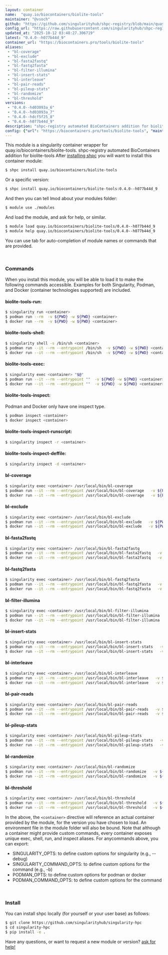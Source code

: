 ```yaml
---
layout: container
name:  "quay.io/biocontainers/biolite-tools"
maintainer: "@vsoch"
github: "https://github.com/singularityhub/shpc-registry/blob/main/quay.io/biocontainers/biolite-tools/container.yaml"
config_url: "https://raw.githubusercontent.com/singularityhub/shpc-registry/main/quay.io/biocontainers/biolite-tools/container.yaml"
updated_at: "2025-10-12 03:48:27.306719"
latest: "0.4.0--h077b44d_9"
container_url: "https://biocontainers.pro/tools/biolite-tools"
aliases:
 - "bl-coverage"
 - "bl-exclude"
 - "bl-fasta2fastq"
 - "bl-fastq2fasta"
 - "bl-filter-illumina"
 - "bl-insert-stats"
 - "bl-interleave"
 - "bl-pair-reads"
 - "bl-pileup-stats"
 - "bl-randomize"
 - "bl-threshold"
versions:
 - "0.4.0--hd03093a_6"
 - "0.4.0--hd03093a_7"
 - "0.4.0--hdcf5f25_8"
 - "0.4.0--h077b44d_9"
description: "shpc-registry automated BioContainers addition for biolite-tools"
config: {"url": "https://biocontainers.pro/tools/biolite-tools", "maintainer": "@vsoch", "description": "shpc-registry automated BioContainers addition for biolite-tools", "latest": {"0.4.0--h077b44d_9": "sha256:657cf77770f3621e23266fe3259c0bd479ca6bc27ccbc66e3896caf8828a15e0"}, "tags": {"0.4.0--hd03093a_6": "sha256:63fb1431d4d78e1fd4c7bd30cd202a63c38aa47fb47d36d9270d7759b19eecc0", "0.4.0--hd03093a_7": "sha256:aab7b33cbbbeb79c8ed8073cb4180ac7c95b3fb62d2d8cb2dd2c9b702a621c9d", "0.4.0--hdcf5f25_8": "sha256:4ed3ae273da527ed2584b9dce9cbd57439d6d95ad4c175e2693a61c9b335f273", "0.4.0--h077b44d_9": "sha256:657cf77770f3621e23266fe3259c0bd479ca6bc27ccbc66e3896caf8828a15e0"}, "docker": "quay.io/biocontainers/biolite-tools", "aliases": {"bl-coverage": "/usr/local/bin/bl-coverage", "bl-exclude": "/usr/local/bin/bl-exclude", "bl-fasta2fastq": "/usr/local/bin/bl-fasta2fastq", "bl-fastq2fasta": "/usr/local/bin/bl-fastq2fasta", "bl-filter-illumina": "/usr/local/bin/bl-filter-illumina", "bl-insert-stats": "/usr/local/bin/bl-insert-stats", "bl-interleave": "/usr/local/bin/bl-interleave", "bl-pair-reads": "/usr/local/bin/bl-pair-reads", "bl-pileup-stats": "/usr/local/bin/bl-pileup-stats", "bl-randomize": "/usr/local/bin/bl-randomize", "bl-threshold": "/usr/local/bin/bl-threshold"}}
---
```


This module is a singularity container wrapper for quay.io/biocontainers/biolite-tools.
shpc-registry automated BioContainers addition for biolite-tools
After [installing shpc](#install) you will want to install this container module:


```bash
$ shpc install quay.io/biocontainers/biolite-tools
```

Or a specific version:

```bash
$ shpc install quay.io/biocontainers/biolite-tools:0.4.0--h077b44d_9
```

And then you can tell lmod about your modules folder:

```bash
$ module use ./modules
```

And load the module, and ask for help, or similar.

```bash
$ module load quay.io/biocontainers/biolite-tools/0.4.0--h077b44d_9
$ module help quay.io/biocontainers/biolite-tools/0.4.0--h077b44d_9
```

You can use tab for auto-completion of module names or commands that are provided.

<br>

### Commands

When you install this module, you will be able to load it to make the following commands accessible.
Examples for both Singularity, Podman, and Docker (container technologies supported) are included.

#### biolite-tools-run:

```bash
$ singularity run <container>
$ podman run --rm  -v ${PWD} -w ${PWD} <container>
$ docker run --rm  -v ${PWD} -w ${PWD} <container>
```

#### biolite-tools-shell:

```bash
$ singularity shell -s /bin/sh <container>
$ podman run --it --rm --entrypoint /bin/sh  -v ${PWD} -w ${PWD} <container>
$ docker run --it --rm --entrypoint /bin/sh  -v ${PWD} -w ${PWD} <container>
```

#### biolite-tools-exec:

```bash
$ singularity exec <container> "$@"
$ podman run --it --rm --entrypoint ""  -v ${PWD} -w ${PWD} <container> "$@"
$ docker run --it --rm --entrypoint ""  -v ${PWD} -w ${PWD} <container> "$@"
```

#### biolite-tools-inspect:

Podman and Docker only have one inspect type.

```bash
$ podman inspect <container>
$ docker inspect <container>
```

#### biolite-tools-inspect-runscript:

```bash
$ singularity inspect -r <container>
```

#### biolite-tools-inspect-deffile:

```bash
$ singularity inspect -d <container>
```


#### bl-coverage

```bash
$ singularity exec <container> /usr/local/bin/bl-coverage
$ podman run --it --rm --entrypoint /usr/local/bin/bl-coverage   -v ${PWD} -w ${PWD} <container> -c " $@"
$ docker run --it --rm --entrypoint /usr/local/bin/bl-coverage   -v ${PWD} -w ${PWD} <container> -c " $@"
```


#### bl-exclude

```bash
$ singularity exec <container> /usr/local/bin/bl-exclude
$ podman run --it --rm --entrypoint /usr/local/bin/bl-exclude   -v ${PWD} -w ${PWD} <container> -c " $@"
$ docker run --it --rm --entrypoint /usr/local/bin/bl-exclude   -v ${PWD} -w ${PWD} <container> -c " $@"
```


#### bl-fasta2fastq

```bash
$ singularity exec <container> /usr/local/bin/bl-fasta2fastq
$ podman run --it --rm --entrypoint /usr/local/bin/bl-fasta2fastq   -v ${PWD} -w ${PWD} <container> -c " $@"
$ docker run --it --rm --entrypoint /usr/local/bin/bl-fasta2fastq   -v ${PWD} -w ${PWD} <container> -c " $@"
```


#### bl-fastq2fasta

```bash
$ singularity exec <container> /usr/local/bin/bl-fastq2fasta
$ podman run --it --rm --entrypoint /usr/local/bin/bl-fastq2fasta   -v ${PWD} -w ${PWD} <container> -c " $@"
$ docker run --it --rm --entrypoint /usr/local/bin/bl-fastq2fasta   -v ${PWD} -w ${PWD} <container> -c " $@"
```


#### bl-filter-illumina

```bash
$ singularity exec <container> /usr/local/bin/bl-filter-illumina
$ podman run --it --rm --entrypoint /usr/local/bin/bl-filter-illumina   -v ${PWD} -w ${PWD} <container> -c " $@"
$ docker run --it --rm --entrypoint /usr/local/bin/bl-filter-illumina   -v ${PWD} -w ${PWD} <container> -c " $@"
```


#### bl-insert-stats

```bash
$ singularity exec <container> /usr/local/bin/bl-insert-stats
$ podman run --it --rm --entrypoint /usr/local/bin/bl-insert-stats   -v ${PWD} -w ${PWD} <container> -c " $@"
$ docker run --it --rm --entrypoint /usr/local/bin/bl-insert-stats   -v ${PWD} -w ${PWD} <container> -c " $@"
```


#### bl-interleave

```bash
$ singularity exec <container> /usr/local/bin/bl-interleave
$ podman run --it --rm --entrypoint /usr/local/bin/bl-interleave   -v ${PWD} -w ${PWD} <container> -c " $@"
$ docker run --it --rm --entrypoint /usr/local/bin/bl-interleave   -v ${PWD} -w ${PWD} <container> -c " $@"
```


#### bl-pair-reads

```bash
$ singularity exec <container> /usr/local/bin/bl-pair-reads
$ podman run --it --rm --entrypoint /usr/local/bin/bl-pair-reads   -v ${PWD} -w ${PWD} <container> -c " $@"
$ docker run --it --rm --entrypoint /usr/local/bin/bl-pair-reads   -v ${PWD} -w ${PWD} <container> -c " $@"
```


#### bl-pileup-stats

```bash
$ singularity exec <container> /usr/local/bin/bl-pileup-stats
$ podman run --it --rm --entrypoint /usr/local/bin/bl-pileup-stats   -v ${PWD} -w ${PWD} <container> -c " $@"
$ docker run --it --rm --entrypoint /usr/local/bin/bl-pileup-stats   -v ${PWD} -w ${PWD} <container> -c " $@"
```


#### bl-randomize

```bash
$ singularity exec <container> /usr/local/bin/bl-randomize
$ podman run --it --rm --entrypoint /usr/local/bin/bl-randomize   -v ${PWD} -w ${PWD} <container> -c " $@"
$ docker run --it --rm --entrypoint /usr/local/bin/bl-randomize   -v ${PWD} -w ${PWD} <container> -c " $@"
```


#### bl-threshold

```bash
$ singularity exec <container> /usr/local/bin/bl-threshold
$ podman run --it --rm --entrypoint /usr/local/bin/bl-threshold   -v ${PWD} -w ${PWD} <container> -c " $@"
$ docker run --it --rm --entrypoint /usr/local/bin/bl-threshold   -v ${PWD} -w ${PWD} <container> -c " $@"
```



In the above, the `<container>` directive will reference an actual container provided
by the module, for the version you have chosen to load. An environment file in the
module folder will also be bound. Note that although a container
might provide custom commands, every container exposes unique exec, shell, run, and
inspect aliases. For anycommands above, you can export:

 - SINGULARITY_OPTS: to define custom options for singularity (e.g., --debug)
 - SINGULARITY_COMMAND_OPTS: to define custom options for the command (e.g., -b)
 - PODMAN_OPTS: to define custom options for podman or docker
 - PODMAN_COMMAND_OPTS: to define custom options for the command

<br>

### Install

You can install shpc locally (for yourself or your user base) as follows:

```bash
$ git clone https://github.com/singularityhub/singularity-hpc
$ cd singularity-hpc
$ pip install -e .
```

Have any questions, or want to request a new module or version? [ask for help!](https://github.com/singularityhub/singularity-hpc/issues)